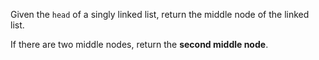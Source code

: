 Given the `head` of a singly linked list, return the middle node of the linked list.

If there are two middle nodes, return the __second middle node__.
